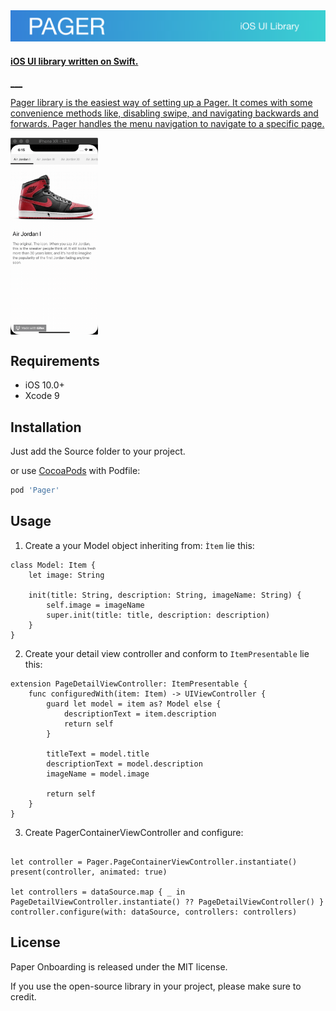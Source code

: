<img src="https://github.com/WildStudio/Pager/blob/master/header.png">

<a href="https://github.com/WildStudio/Pager">

<h4>iOS UI library written on Swift.</h4>
___

Pager library is the easiest way of setting up a Pager.  It comes with some convenience methods like, disabling swipe, and navigating backwards and forwards. Pager handles the menu navigation to navigate to a specific page.

<img align="center" src="https://github.com/WildStudio/Pager/blob/master/animation.gif" width="140" height="315" /></a>

## Requirements

- iOS 10.0+
- Xcode 9

## Installation

Just add the Source folder to your project.

or use [CocoaPods](https://cocoapods.org) with Podfile:

``` ruby
pod 'Pager'
```
## Usage

1) Create a your Model object inheriting from: `Ìtem` lie this:

```
class Model: Item {
    let image: String

    init(title: String, description: String, imageName: String) {
        self.image = imageName
        super.init(title: title, description: description)
    }
}

```

2) Create your detail view controller and conform to `ItemPresentable` lie this:

```
extension PageDetailViewController: ItemPresentable {
    func configuredWith(item: Item) -> UIViewController {
        guard let model = item as? Model else {
            descriptionText = item.description
            return self
        }
        
        titleText = model.title
        descriptionText = model.description
        imageName = model.image
        
        return self
    }
}
```

3) Create PagerContainerViewController and configure:

```

let controller = Pager.PageContainerViewController.instantiate()
present(controller, animated: true)

let controllers = dataSource.map { _ in PageDetailViewController.instantiate() ?? PageDetailViewController() }
controller.configure(with: dataSource, controllers: controllers)
```

## License

Paper Onboarding is released under the MIT license.

If you use the open-source library in your project, please make sure to credit.
